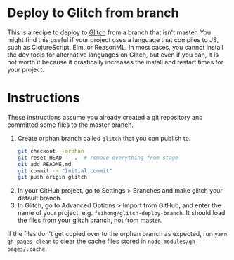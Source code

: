 # Deploy to Glitch from branch

This is a recipe to deploy to [Glitch](https://glitch.com) from a branch that isn't master. You might find this useful if your project uses a language that compiles to JS, such as ClojureScript, Elm, or ReasonML. In most cases, you cannot install the dev tools for alternative languages on Glitch, but even if you can, it is not worth it because it drastically increases the install and restart times for your project. 

# Instructions

These instructions assume you already created a git repository and committed some files to the master branch.

1. Create orphan branch called `glitch` that you can publish to.
    ```sh
    git checkout --orphan 
    git reset HEAD -- .  # remove everything from stage
    git add README.md
    git commit -m "Initial commit"
    git push origin glitch
    ```
1. In your GitHub project, go to Settings > Branches and make glitch your default branch.
1. In Glitch, go to Advanced Options > Import from GitHub, and enter the name of your project, e.g. `feihong/glitch-deploy-branch`. It should load the files from your glitch branch, not from master.

If the files don't get copied over to the orphan branch as expected, run `yarn gh-pages-clean` to clear the cache files stored in `node_modules/gh-pages/.cache`.